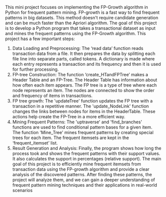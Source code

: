 This mini project focuses on implementing the FP-Growth algorithm in Python for frequent pattern 
mining. FP-growth is a fast way to find frequent patterns in big datasets. This method doesn't 
require candidate generation and can be much faster than the Apriori algorithm. The goal of this 
project is to develop a Python program that takes a transactional dataset as input and mines the 
frequent patterns using the FP-Growth algorithm.
This project has a few important steps:
1. Data Loading and Preprocessing: The ‘read data’ function reads transaction data from a 
file. It then prepares the data by splitting each file line into separate parts, called tokens. A 
dictionary is made where each entry represents a transaction and its frequency and then it 
is used for further processing.
2. FP-tree Construction: The function ‘create_HTandFPTree’ makes a Header Table and an 
FP-Tree. The Header Table has information about how often each item appears. The FP 
tree is a type of tree where each node represents an item. The nodes are connected to show 
the order and frequency of items in transactions.
3. FP tree growth: The 'updateTree' function updates the FP tree with a transaction in a 
repetitive manner. The 'update_NodeLink' function changes the links between nodes for 
items in the HeaderTable. These actions help create the FP-Tree in a more efficient way.
4. Mining Frequent Patterns: The 'uptraverse' and 'find_branches' functions are used to find 
conditional pattern bases for a given item. The function 'Mine_Tree' mines frequent 
patterns by creating special trees for each item. The frequent itemsets are kept in the 
‘frequent_itemset’ list.
5. Result Generation and Analysis: Finally, the program shows how long the process took 
and shows the frequent patterns with their support values. It also calculates the support in 
percentages (relative support).
The main goal of this project is to efficiently mine frequent itemsets from transaction data using 
the FP-growth algorithm and provide a clear analysis of the discovered patterns. After finding 
these patterns, the project will analyze them, and we can gain a deeper understanding of frequent 
pattern mining techniques and their applications in real-world scenarios
